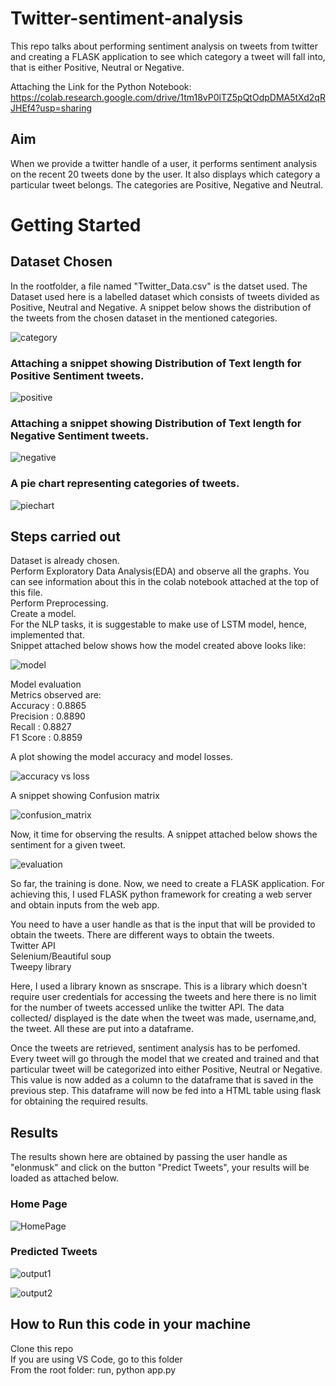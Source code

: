 # Twitter-sentiment-analysis
This repo talks about performing sentiment analysis on tweets from twitter and creating a FLASK application to see which category a tweet will fall into, that is either Positive, Neutral or Negative.

Attaching the Link for the Python Notebook: https://colab.research.google.com/drive/1tm18vP0lTZ5pQtOdpDMA5tXd2qRJHEf4?usp=sharing

## Aim
When we provide a twitter handle of a user, it performs sentiment analysis on the recent 20 tweets done by the user. It also displays which category a particular tweet belongs. The categories are Positive, Negative and Neutral.

# Getting Started
## Dataset Chosen
In the rootfolder, a file named "Twitter_Data.csv" is the datset used.
The Dataset used here is a labelled dataset which consists of tweets divided as Positive, Neutral and Negative. A snippet below shows the distribution of the tweets from the chosen dataset in the mentioned categories.

![category](category.png)

### Attaching a snippet showing Distribution of Text length for Positive Sentiment tweets.   

![positive](positive.png)

### Attaching a snippet showing Distribution of Text length for Negative Sentiment tweets.   

![negative](negative.png)

### A pie chart representing categories of tweets.   

![piechart](piechart.png)

## Steps carried out

Dataset is already chosen.   
Perform Exploratory Data Analysis(EDA) and observe all the graphs. You can see information about this in the colab  notebook attached at the top of this file.   
Perform Preprocessing.   
Create a model.    
For the NLP tasks, it is suggestable to make use of LSTM model, hence, implemented that.   
Snippet attached below shows how the model created above looks like:   

![model](model.png)

Model evaluation    
Metrics observed are:   
Accuracy  : 0.8865   
Precision : 0.8890   
Recall    : 0.8827   
F1 Score  : 0.8859   

A plot showing the model accuracy and model losses.

![accuracy vs loss](accuracy_vs_loss.png)

A snippet showing Confusion matrix

![confusion_matrix](confusion_matrix.png)

Now, it time for observing the results. A snippet attached below shows the sentiment for a given tweet.

![evaluation](evaluation.png)

So far, the training is done. Now, we need to create a FLASK application. For achieving this, I used FLASK python framework for creating a web server and obtain inputs from the web app.   

You need to have a user handle as that is the input that will be provided to obtain the tweets. There are different ways to obtain the tweets.   
Twitter API   
Selenium/Beautiful soup   
Tweepy library   

Here, I used a library known as snscrape. This is a library which doesn't require user credentials for accessing the tweets and here there is no limit for the number of tweets accessed unlike the twitter API. 
The data collected/ displayed is the date when the tweet was made, username,and, the tweet. All these are put into a dataframe.   

Once the tweets are retrieved, sentiment analysis has to be perfomed. Every tweet will go through the model that we created and trained and that particular tweet will be categorized into either Positive, Neutral or Negative. This value is now added as a column to the dataframe that is saved in the previous step.
This dataframe will now be fed into a HTML table using flask for obtaining the required results.   

## Results
The results shown here are obtained by passing the user handle as "elonmusk" and click on the button "Predict Tweets", your results will be loaded as attached below.

### Home Page
![HomePage](HomePage.png)

### Predicted Tweets

![output1](output1.png)

![output2](output2.png)

## How to Run this code in your machine

Clone this repo   
If you are using VS Code, go to this folder   
From the root folder: run, python app.py   